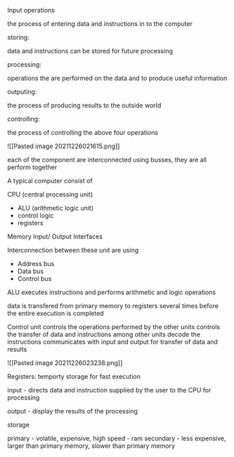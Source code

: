 Input operations

the process of entering data and instructions in to the computer

storing:

data and instructions can be stored for future processing

processing:

operations the are performed on the data and to produce useful information

outputing:

the process of producing results to the outside world

controlling:

the process of controlling the above four operations

![[Pasted image 20211226021615.png]]

each of the component are interconnected using busses, they are all perform together

A typical computer consist of 

CPU (central processing unit)
- ALU (arithmetic logic unit)
- control logic
- registers

Memory
Input/ Output Interfaces

Interconnection between these unit are using 
- Address bus
- Data bus
- Control bus

ALU executes instructions and performs arithmetic and logic operations

data is transfered from primary memory to registers several times before the entire execution is completed

Control unit 
controls the operations performed by the other units
controls the transfer of data and instructions among other units
decode the instructions
communicates with input and output for transfer of data and results

![[Pasted image 20211226023238.png]]


Registers:
temporty storage for fast execution

input - directs data and instruction supplied by the user to the CPU for processing

output - display the results of the processing

storage

primary - volatile, expensive, high speed - ram
secondary - less expensive, larger than primary memory, slower than primary memory






